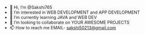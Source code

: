 - 👋 Hi, I’m @Sakshi765
- 👀 I’m interested in WEB DEVELOPMENT and APP DEVELOPMENT
- 🌱 I’m currently learning JAVA and WEB DEV
- 💞️ I’m looking to collaborate on YOUR AWESOME PROJECTS
- 📫 How to reach me EMAIL- sakshi50213@gmail.com

<!---
Sakshi765/Sakshi765 is a ✨ special ✨ repository because its `README.md` (this file) appears on your GitHub profile.
You can click the Preview link to take a look at your changes.
--->
